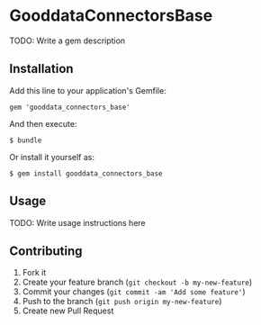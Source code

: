 # GooddataConnectorsBase

TODO: Write a gem description

## Installation

Add this line to your application's Gemfile:

    gem 'gooddata_connectors_base'

And then execute:

    $ bundle

Or install it yourself as:

    $ gem install gooddata_connectors_base

## Usage

TODO: Write usage instructions here

## Contributing

1. Fork it
2. Create your feature branch (`git checkout -b my-new-feature`)
3. Commit your changes (`git commit -am 'Add some feature'`)
4. Push to the branch (`git push origin my-new-feature`)
5. Create new Pull Request

